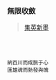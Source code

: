 ### 無限收斂  

> [集英](https://github.com/Lost-Monument/NeuralLine/blob/master/%E6%96%82%E5%B7%9B%E9%9B%86/%E9%9B%86%E8%8B%B1.md)[新墨](https://github.com/Lost-Monument/NeuralLine/blob/master/%E6%96%82%E5%B7%9B%E9%9B%86/%E6%96%B0%E5%A2%A8.md)
<br />
<br />
    
    納百川而成脈于心
    匯雄魂而勃發與魄    
    

